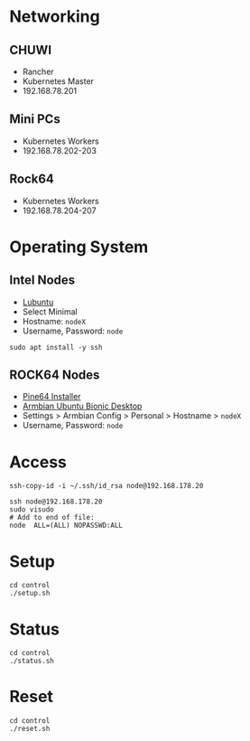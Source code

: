 # Networking

## CHUWI
- Rancher
- Kubernetes Master
- 192.168.78.201

## Mini PCs
- Kubernetes Workers
- 192.168.78.202-203

## Rock64
- Kubernetes Workers
- 192.168.78.204-207

# Operating System

## Intel Nodes
- [Lubuntu](http://cdimage.ubuntu.com/lubuntu/releases/18.04/release/lubuntu-18.04.3-desktop-amd64.iso)
- Select Minimal
- Hostname: `nodeX`
- Username, Password: `node`

```shell script
sudo apt install -y ssh
```

## ROCK64 Nodes
- [Pine64 Installer](https://github.com/pine64dev/PINE64-Installer)
- [Armbian Ubuntu Bionic Desktop](https://wiki.pine64.org/index.php/ROCK64_Software_Release#Armbian_Ubuntu_Bionic_Desktop_on_mainline_Kernel_.5BmicroSD_.2F_eMMC_Boot.5D)
- Settings > Armbian Config > Personal > Hostname > `nodeX`
- Username, Password: `node`

# Access
```shell script
ssh-copy-id -i ~/.ssh/id_rsa node@192.168.178.20

ssh node@192.168.178.20
sudo visudo
# Add to end of file:
node  ALL=(ALL) NOPASSWD:ALL
```

# Setup
```shell script
cd control
./setup.sh
```

# Status
```shell script
cd control
./status.sh
```

# Reset
```shell script
cd control
./reset.sh
```
